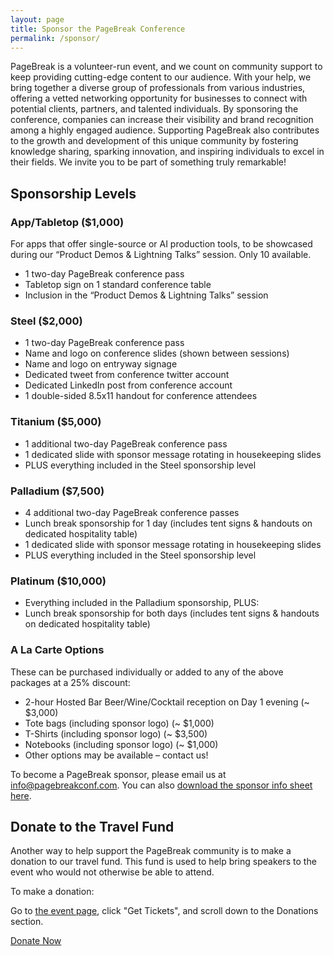 ```yaml
---
layout: page
title: Sponsor the PageBreak Conference
permalink: /sponsor/
---
```


PageBreak is a volunteer-run event, and we count on community support to keep providing cutting-edge content to our audience. With your help, we bring together a diverse group of professionals from various industries, offering a vetted networking opportunity for businesses to connect with potential clients, partners, and talented individuals. By sponsoring the conference, companies can increase their visibility and brand recognition among a highly engaged audience. Supporting PageBreak also contributes to the growth and development of this unique community by fostering knowledge sharing, sparking innovation, and inspiring individuals to excel in their fields. We invite you to be part of something truly remarkable!

## Sponsorship Levels

### App/Tabletop ($1,000) 

For apps that offer single-source or AI production tools, to be showcased during our “Product Demos & Lightning Talks” session. Only 10 available.

* 1 two-day PageBreak conference pass
* Tabletop sign on 1 standard conference table
* Inclusion in the “Product Demos & Lightning Talks” session

### Steel ($2,000)

* 1 two-day PageBreak conference pass
* Name and logo on conference slides (shown between sessions)
* Name and logo on entryway signage
* Dedicated tweet from conference twitter account
* Dedicated LinkedIn post from conference account
* 1 double-sided 8.5x11 handout for conference attendees

### Titanium ($5,000)

* 1 additional two-day PageBreak conference pass
* 1 dedicated slide with sponsor message rotating in housekeeping slides
* PLUS everything included in the Steel sponsorship level

### Palladium ($7,500)

* 4 additional two-day PageBreak conference passes
* Lunch break sponsorship for 1 day (includes tent signs & handouts on dedicated hospitality table)
* 1 dedicated slide with sponsor message rotating in housekeeping slides
* PLUS everything included in the Steel sponsorship level

### Platinum ($10,000)

* Everything included in the Palladium sponsorship, PLUS:
* Lunch break sponsorship for both days (includes tent signs & handouts on dedicated hospitality table)

### A La Carte Options

These can be purchased individually or added to any of the above packages at a 25% discount:

* 2-hour Hosted Bar Beer/Wine/Cocktail reception on Day 1 evening (~ $3,000)
* Tote bags (including sponsor logo) (~ $1,000)
* T-Shirts (including sponsor logo) (~ $3,500)
* Notebooks (including sponsor logo) (~ $1,000) 
* Other options may be available – contact us! 

To become a PageBreak sponsor, please email us at [info@pagebreakconf.com](mailto:info@pagebreakconf.com). You can also [download the sponsor info sheet here](https://hederissite-storage.s3.us-west-2.amazonaws.com/2023-PageBreak-Sponsorship-Levels.pdf).

## Donate to the Travel Fund

Another way to help support the PageBreak community is to make a donation to our travel fund. This fund is used to help bring speakers to the event who would not otherwise be able to attend.

To make a donation:

Go to [the event page](https://www.eventbrite.com/e/pagebreak-conference-2023-tickets-636165045777?aff=oddtdtcreator), click "Get Tickets", and scroll down to the Donations section.

<p class="button"><a href="https://www.eventbrite.com/e/pagebreak-conference-2023-tickets-636165045777?aff=oddtdtcreator" class="button">Donate Now</a></p>
